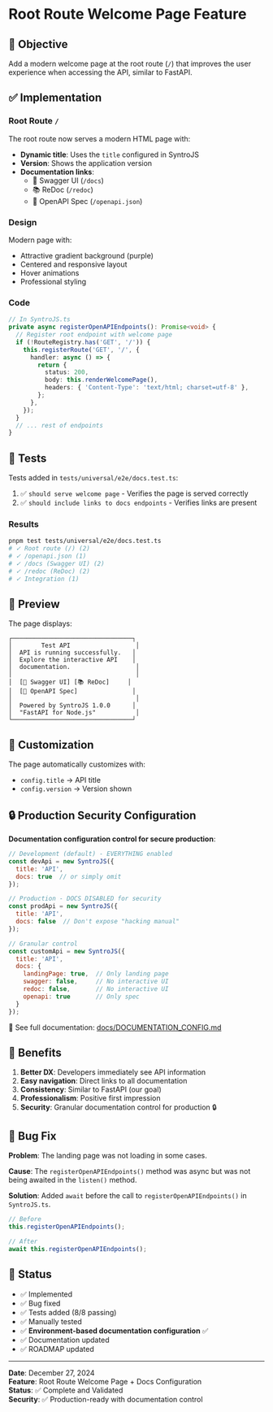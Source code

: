 # Root Route Welcome Page Feature

## 🎯 Objective

Add a modern welcome page at the root route (`/`) that improves the user experience when accessing the API, similar to FastAPI.

## ✅ Implementation

### Root Route `/`
The root route now serves a modern HTML page with:

- **Dynamic title**: Uses the `title` configured in SyntroJS
- **Version**: Shows the application version
- **Documentation links**:
  - 📖 Swagger UI (`/docs`)
  - 📚 ReDoc (`/redoc`)
  - 🔗 OpenAPI Spec (`/openapi.json`)

### Design

Modern page with:
- Attractive gradient background (purple)
- Centered and responsive layout
- Hover animations
- Professional styling

### Code

```typescript
// In SyntroJS.ts
private async registerOpenAPIEndpoints(): Promise<void> {
  // Register root endpoint with welcome page
  if (!RouteRegistry.has('GET', '/')) {
    this.registerRoute('GET', '/', {
      handler: async () => {
        return {
          status: 200,
          body: this.renderWelcomePage(),
          headers: { 'Content-Type': 'text/html; charset=utf-8' },
        };
      },
    });
  }
  // ... rest of endpoints
}
```

## 🧪 Tests

Tests added in `tests/universal/e2e/docs.test.ts`:

1. ✅ `should serve welcome page` - Verifies the page is served correctly
2. ✅ `should include links to docs endpoints` - Verifies links are present

### Results
```bash
pnpm test tests/universal/e2e/docs.test.ts
# ✓ Root route (/) (2)
# ✓ /openapi.json (1)
# ✓ /docs (Swagger UI) (2)
# ✓ /redoc (ReDoc) (2)
# ✓ Integration (1)
```

## 📸 Preview

The page displays:
```
┌─────────────────────────────────┐
│        Test API                  │
│  API is running successfully.   │
│  Explore the interactive API    │
│  documentation.                  │
│                                  │
│  [📖 Swagger UI] [📚 ReDoc]     │
│  [🔗 OpenAPI Spec]               │
│                                  │
│  Powered by SyntroJS 1.0.0      │
│  "FastAPI for Node.js"           │
└─────────────────────────────────┘
```

## 🎨 Customization

The page automatically customizes with:
- `config.title` → API title
- `config.version` → Version shown

## 🔒 Production Security Configuration

**Documentation configuration control for secure production**:

```javascript
// Development (default) - EVERYTHING enabled
const devApi = new SyntroJS({ 
  title: 'API',
  docs: true  // or simply omit
});

// Production - DOCS DISABLED for security
const prodApi = new SyntroJS({ 
  title: 'API',
  docs: false  // Don't expose "hacking manual"
});

// Granular control
const customApi = new SyntroJS({ 
  title: 'API',
  docs: {
    landingPage: true,  // Only landing page
    swagger: false,     // No interactive UI
    redoc: false,       // No interactive UI
    openapi: true       // Only spec
  }
});
```

📖 See full documentation: [docs/DOCUMENTATION_CONFIG.md](./docs/DOCUMENTATION_CONFIG.md)

## 🚀 Benefits

1. **Better DX**: Developers immediately see API information
2. **Easy navigation**: Direct links to all documentation
3. **Consistency**: Similar to FastAPI (our goal)
4. **Professionalism**: Positive first impression
5. **Security**: Granular documentation control for production 🔒

## 🐛 Bug Fix

**Problem**: The landing page was not loading in some cases.

**Cause**: The `registerOpenAPIEndpoints()` method was async but was not being awaited in the `listen()` method.

**Solution**: Added `await` before the call to `registerOpenAPIEndpoints()` in `SyntroJS.ts`.

```typescript
// Before
this.registerOpenAPIEndpoints();

// After
await this.registerOpenAPIEndpoints();
```

## 📝 Status

- ✅ Implemented
- ✅ Bug fixed
- ✅ Tests added (8/8 passing)
- ✅ Manually tested
- ✅ **Environment-based documentation configuration** ✅
- ✅ Documentation updated
- ✅ ROADMAP updated

---

**Date**: December 27, 2024  
**Feature**: Root Route Welcome Page + Docs Configuration  
**Status**: ✅ Complete and Validated  
**Security**: ✅ Production-ready with documentation control
